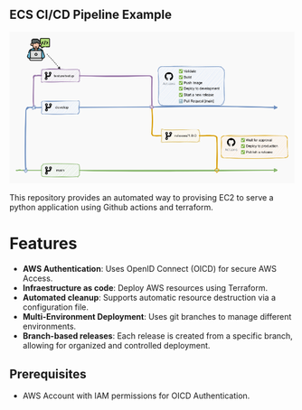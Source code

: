 ## ECS CI/CD Pipeline Example

![Pipeline GitFlow](docs/pipeline.drawio.png)

This repository provides an automated way to provising EC2 to serve a python application using Github actions and terraform.

# Features
- **AWS Authentication**: Uses OpenID Connect (OICD) for secure AWS Access.
- **Infraestructure as code**: Deploy AWS resources using Terraform.
- **Automated cleanup**: Supports automatic resource destruction via a configuration file.
- **Multi-Environment Deployment**: Uses git branches to manage different environments.
- **Branch-based releases**: Each release is created from a specific branch, allowing for organized and controlled deployment.

## Prerequisites
- AWS Account with IAM permissions for OICD Authentication.